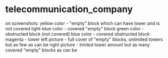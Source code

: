 # telecommunication_company
on screenshots:
yellow color - "empty" block which can have tower and is not covered
light-blue color - covered "empty" block
green color - obstructed block (not covered)
blue color - covered obstructed block
magenta - tower
left picture - full cover of "empty" blocks, unlimited towers but as few as can be
right picture - limited tower amount but as many covered "empty" blocks as can be
